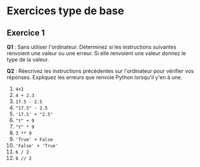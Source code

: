 # Exercices type de base  

## Exercice 1  

__Q1__ : Sans utiliser l'ordinateur. Déterminez si les instructions suivantes renvoient une valeur ou une erreur. Si elle renvoient une valeur donnez le type de la valeur. 

__Q2__ : Réecrivez les instructions précédentes  sur l'ordinateur pour vérifier vos réponses. Expliquez les erreurs que renvoie Python lorsqu'il y'en à une. 

1. `4+2`  
2. `4 + 2.3`  
3. `17.5 - 2.5`  
4. `"17.5" - 2.5`  
5. `'17.5' + "2.5"`  
6. `"t" + 9`  
7. `"t" * 9`  
8. `3 ** 9`  
9. `'True' + False`  
10. `'False' + 'True'`  
11. `6 / 2`  
12. `6 // 2`  


